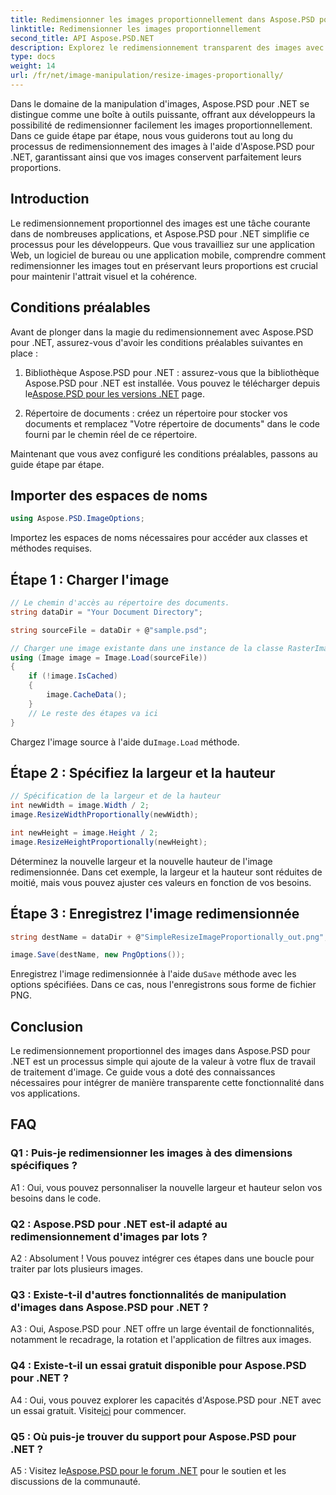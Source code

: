 ```yaml
---
title: Redimensionner les images proportionnellement dans Aspose.PSD pour .NET
linktitle: Redimensionner les images proportionnellement
second_title: API Aspose.PSD.NET
description: Explorez le redimensionnement transparent des images avec Aspose.PSD pour .NET. Téléchargez la bibliothèque, suivez notre tutoriel et améliorez vos capacités de traitement d'image.
type: docs
weight: 14
url: /fr/net/image-manipulation/resize-images-proportionally/
---
```

Dans le domaine de la manipulation d'images, Aspose.PSD pour .NET se distingue comme une boîte à outils puissante, offrant aux développeurs la possibilité de redimensionner facilement les images proportionnellement. Dans ce guide étape par étape, nous vous guiderons tout au long du processus de redimensionnement des images à l'aide d'Aspose.PSD pour .NET, garantissant ainsi que vos images conservent parfaitement leurs proportions.

## Introduction

Le redimensionnement proportionnel des images est une tâche courante dans de nombreuses applications, et Aspose.PSD pour .NET simplifie ce processus pour les développeurs. Que vous travailliez sur une application Web, un logiciel de bureau ou une application mobile, comprendre comment redimensionner les images tout en préservant leurs proportions est crucial pour maintenir l'attrait visuel et la cohérence.

## Conditions préalables

Avant de plonger dans la magie du redimensionnement avec Aspose.PSD pour .NET, assurez-vous d'avoir les conditions préalables suivantes en place :

1.  Bibliothèque Aspose.PSD pour .NET : assurez-vous que la bibliothèque Aspose.PSD pour .NET est installée. Vous pouvez le télécharger depuis le[Aspose.PSD pour les versions .NET](https://releases.aspose.com/psd/net/) page.

2. Répertoire de documents : créez un répertoire pour stocker vos documents et remplacez "Votre répertoire de documents" dans le code fourni par le chemin réel de ce répertoire.

Maintenant que vous avez configuré les conditions préalables, passons au guide étape par étape.

## Importer des espaces de noms

```csharp
using Aspose.PSD.ImageOptions;
```

Importez les espaces de noms nécessaires pour accéder aux classes et méthodes requises.

## Étape 1 : Charger l'image

```csharp
// Le chemin d'accès au répertoire des documents.
string dataDir = "Your Document Directory";

string sourceFile = dataDir + @"sample.psd";

// Charger une image existante dans une instance de la classe RasterImage
using (Image image = Image.Load(sourceFile))
{
	if (!image.IsCached)
	{
		image.CacheData();
	}
	// Le reste des étapes va ici
}
```

 Chargez l'image source à l'aide du`Image.Load` méthode.

## Étape 2 : Spécifiez la largeur et la hauteur

```csharp
// Spécification de la largeur et de la hauteur
int newWidth = image.Width / 2;
image.ResizeWidthProportionally(newWidth);

int newHeight = image.Height / 2;
image.ResizeHeightProportionally(newHeight);
```

Déterminez la nouvelle largeur et la nouvelle hauteur de l'image redimensionnée. Dans cet exemple, la largeur et la hauteur sont réduites de moitié, mais vous pouvez ajuster ces valeurs en fonction de vos besoins.

## Étape 3 : Enregistrez l'image redimensionnée

```csharp
string destName = dataDir + @"SimpleResizeImageProportionally_out.png";

image.Save(destName, new PngOptions());
```

 Enregistrez l'image redimensionnée à l'aide du`Save` méthode avec les options spécifiées. Dans ce cas, nous l'enregistrons sous forme de fichier PNG.

## Conclusion

Le redimensionnement proportionnel des images dans Aspose.PSD pour .NET est un processus simple qui ajoute de la valeur à votre flux de travail de traitement d'image. Ce guide vous a doté des connaissances nécessaires pour intégrer de manière transparente cette fonctionnalité dans vos applications.

## FAQ

### Q1 : Puis-je redimensionner les images à des dimensions spécifiques ?

A1 : Oui, vous pouvez personnaliser la nouvelle largeur et hauteur selon vos besoins dans le code.

### Q2 : Aspose.PSD pour .NET est-il adapté au redimensionnement d'images par lots ?

A2 : Absolument ! Vous pouvez intégrer ces étapes dans une boucle pour traiter par lots plusieurs images.

### Q3 : Existe-t-il d'autres fonctionnalités de manipulation d'images dans Aspose.PSD pour .NET ?

A3 : Oui, Aspose.PSD pour .NET offre un large éventail de fonctionnalités, notamment le recadrage, la rotation et l'application de filtres aux images.

### Q4 : Existe-t-il un essai gratuit disponible pour Aspose.PSD pour .NET ?

 A4 : Oui, vous pouvez explorer les capacités d'Aspose.PSD pour .NET avec un essai gratuit. Visite[ici](https://releases.aspose.com/) pour commencer.

### Q5 : Où puis-je trouver du support pour Aspose.PSD pour .NET ?

 A5 : Visitez le[Aspose.PSD pour le forum .NET](https://forum.aspose.com/c/psd/34) pour le soutien et les discussions de la communauté.